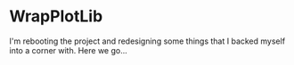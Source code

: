 # WrapPlotLib
I'm rebooting the project and redesigning some things that I backed 
myself into a corner with. Here we go...